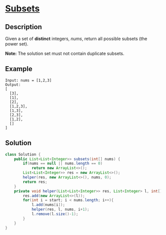 # [Subsets](https://leetcode.com/problems/subsets/)

## Description

Given a set of **distinct** integers, *nums*, return all possible subsets (the power set).

**Note:** The solution set must not contain duplicate subsets.

## Example

```
Input: nums = [1,2,3]
Output:
[
  [3],
  [1],
  [2],
  [1,2,3],
  [1,3],
  [2,3],
  [1,2],
  []
]
```

## Solution

```java
class Solution {
    public List<List<Integer>> subsets(int[] nums) {
        if(nums == null || nums.length == 0)
            return new ArrayList<>();
        List<List<Integer>> res = new ArrayList<>();
        helper(res, new ArrayList<>(), nums, 0);
        return res;
    }
    private void helper(List<List<Integer>> res, List<Integer> l, int[] nums, int start){
        res.add(new ArrayList<>(l));
        for(int i = start; i < nums.length; i++){
            l.add(nums[i]);
            helper(res, l, nums, i+1);
            l.remove(l.size()-1);
        }
    }
}
```

